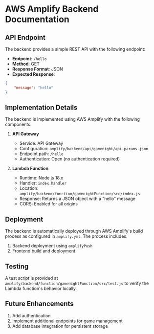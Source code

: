 # AWS Amplify Backend Documentation

## API Endpoint
The backend provides a simple REST API with the following endpoint:

- **Endpoint**: `/hello`
- **Method**: GET
- **Response Format**: JSON
- **Expected Response**:
```json
{
    "message": "hello"
}
```

## Implementation Details
The backend is implemented using AWS Amplify with the following components:

1. **API Gateway**
   - Service: API Gateway
   - Configuration: `amplify/backend/api/gamenight/api-params.json`
   - Endpoint path: `/hello`
   - Authentication: Open (no authentication required)

2. **Lambda Function**
   - Runtime: Node.js 18.x
   - Handler: `index.handler`
   - Location: `amplify/backend/function/gamenightFunction/src/index.js`
   - Response: Returns a JSON object with a "hello" message
   - CORS: Enabled for all origins

## Deployment
The backend is automatically deployed through AWS Amplify's build process as configured in `amplify.yml`. The process includes:
1. Backend deployment using `amplifyPush`
2. Frontend build and deployment

## Testing
A test script is provided at `amplify/backend/function/gamenightFunction/src/test.js` to verify the Lambda function's behavior locally.

## Future Enhancements
1. Add authentication
2. Implement additional endpoints for game management
3. Add database integration for persistent storage